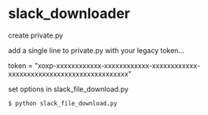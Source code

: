 # slack_downloader

create private.py

add a single line to private.py with your legacy token...

token = "xoxp-xxxxxxxxxxxx-xxxxxxxxxxxx-xxxxxxxxxxxx-xxxxxxxxxxxxxxxxxxxxxxxxxxxxxxxx"

set options in slack_file_download.py

~~~
$ python slack_file_download.py
~~~
